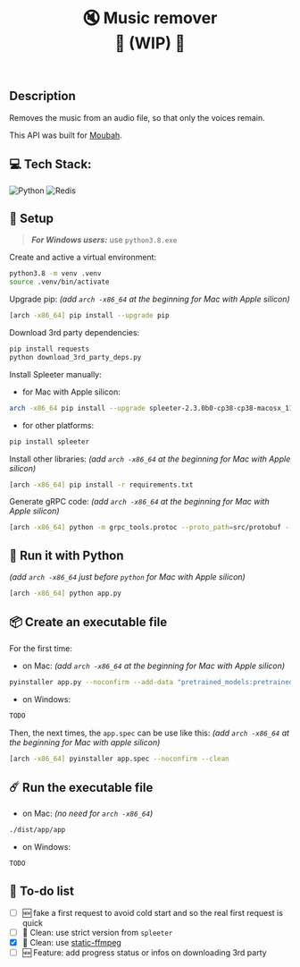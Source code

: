 <h1 align="center">
    🔇 Music remover</br>
    🚧 (WIP) 🚧 </br>
</h1>
</br>

## Description

Removes the music from an audio file, so that only the voices remain.

This API was built for [Moubah](https://github.com/karim-bouchez/moubah).

## 💻 Tech Stack:

![Python](https://img.shields.io/badge/python-3670A0?style=for-the-badge&logo=python&logoColor=ffdd54)
![Redis](https://img.shields.io/badge/redis-%23DD0031.svg?style=for-the-badge&logo=redis&logoColor=white)

## 🔧 Setup

> **_For Windows users:_** use `python3.8.exe`

<!-- [WSL](https://learn.microsoft.com/en-us/windows/wsl/install) -->

<!-- TODO: check if we cannot install requirements.txt first, then install the rest -->

Create and active a virtual environment:

```bash
python3.8 -m venv .venv
source .venv/bin/activate
```

Upgrade pip: _(add `arch -x86_64` at the beginning for Mac with Apple silicon)_

```bash
[arch -x86_64] pip install --upgrade pip
```

Download 3rd party dependencies:

```bash
pip install requests
python download_3rd_party_deps.py
```

Install Spleeter manually:

-   for Mac with Apple silicon:

```bash
arch -x86_64 pip install --upgrade spleeter-2.3.0b0-cp38-cp38-macosx_11_0_x86_64.whl
```

-   for other platforms:

```bash
pip install spleeter
```

<!-- TODO: check if we really have to add arch -x86_64 everywhere -->

Install other libraries: _(add `arch -x86_64` at the beginning for Mac with Apple silicon)_

```bash
[arch -x86_64] pip install -r requirements.txt
```

Generate gRPC code: _(add `arch -x86_64` at the beginning for Mac with Apple silicon)_

```bash
[arch -x86_64] python -m grpc_tools.protoc --proto_path=src/protobuf --python_out=. --grpc_python_out=. src/protobuf/moubah.proto
```

## 🐍 Run it with Python

_(add `arch -x86_64` just before `python` for Mac with Apple silicon)_

```bash
[arch -x86_64] python app.py
```

## 📦 Create an executable file

For the first time:

-   on Mac: _(add `arch -x86_64` at the beginning for Mac with Apple silicon)_

```bash
pyinstaller app.py --noconfirm --add-data "pretrained_models:pretrained_models" --add-data "ff*:." --collect-data librosa
```

-   on Windows:

```bash
TODO
```

Then, the next times, the `app.spec` can be use like this: _(add `arch -x86_64` at the beginning for Mac with apple silicon)_

```bash
[arch -x86_64] pyinstaller app.spec --noconfirm --clean
```

## ☄️ Run the executable file

-   on Mac: _(no need for `arch -x86_64`)_

```bash
./dist/app/app
```

-   on Windows:

```bash
TODO
```

## 🎯 To-do list

-   [ ] 🆕 fake a first request to avoid cold start and so the real first request is quick
-   [ ] 🧼 Clean: use strict version from `spleeter`
-   [x] 🧼 Clean: use [static-ffmpeg](https://pypi.org/project/static-ffmpeg/)
-   [ ] 🆕 Feature: add progress status or infos on downloading 3rd party
